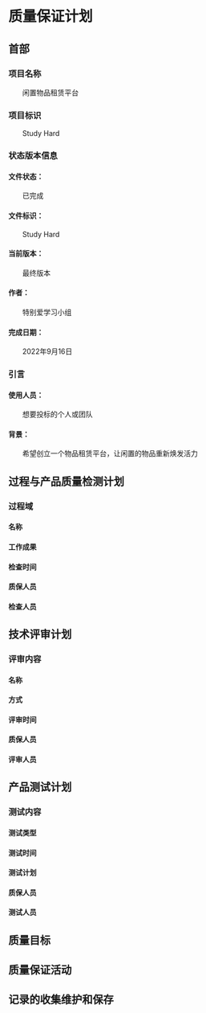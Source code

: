 # 质量保证计划

## 首部

### 项目名称
&emsp;&emsp;闲置物品租赁平台

### 项目标识
&emsp;&emsp;Study Hard

### 状态版本信息

#### 文件状态：
&emsp;&emsp;已完成

#### 文件标识：
&emsp;&emsp;Study Hard

#### 当前版本：
&emsp;&emsp;最终版本

#### 作者：
&emsp;&emsp;特别爱学习小组

#### 完成日期：
&emsp;&emsp;2022年9月16日

### 引言

#### 使用人员：
&emsp;&emsp;想要投标的个人或团队

#### 背景：
&emsp;&emsp;希望创立一个物品租赁平台，让闲置的物品重新焕发活力

## 过程与产品质量检测计划

### 过程域

#### 名称

#### 工作成果

#### 检查时间

#### 质保人员

#### 检查人员

## 技术评审计划

### 评审内容

#### 名称

#### 方式

#### 评审时间

#### 质保人员

#### 评审人员

## 产品测试计划

### 测试内容

#### 测试类型

#### 测试时间

#### 测试计划

#### 质保人员

#### 测试人员

## 质量目标

## 质量保证活动

## 记录的收集维护和保存 
